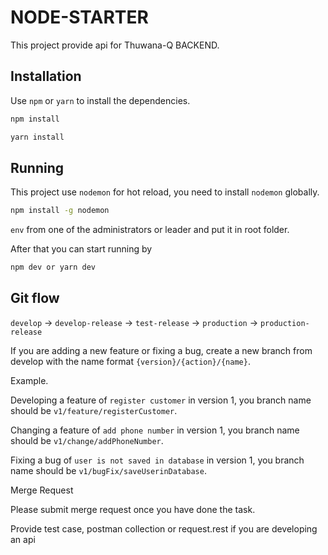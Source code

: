 # NODE-STARTER

This project provide api for Thuwana-Q BACKEND.

## Installation

Use `npm` or `yarn` to install the dependencies.

```bash
npm install
```

```bash
yarn install
```

## Running

This project use `nodemon` for hot reload, you need to install `nodemon` globally.

```bash
npm install -g nodemon
```

`env` from one of the administrators or leader and put it in root folder.

After that you can start running by

```bash
npm dev or yarn dev
```

## Git flow

`develop` -> `develop-release` -> `test-release` -> `production` -> `production-release`

If you are adding a new feature or fixing a bug, create a new branch from develop with the name format `{version}/{action}/{name}`.

Example.

Developing a feature of `register customer` in version 1, you branch name should be `v1/feature/registerCustomer`.

Changing a feature of `add phone number` in version 1, you branch name should be `v1/change/addPhoneNumber`.

Fixing a bug of `user is not saved in database` in version 1, you branch name should be `v1/bugFix/saveUserinDatabase`.

Merge Request

Please submit merge request once you have done the task.

Provide test case, postman collection or request.rest if you are developing an api
